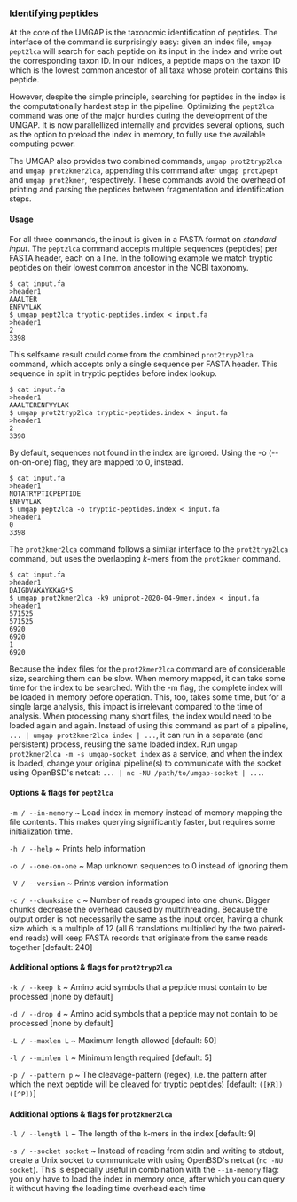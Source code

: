 ### Identifying peptides

At the core of the UMGAP is the taxonomic identification of peptides.
The interface of the command is surprisingly easy: given an index file,
`umgap pept2lca` will search for each peptide on its input in the index
and write out the corresponding taxon ID. In our indices, a peptide maps
on the taxon ID which is the lowest common ancestor of all taxa whose
protein contains this peptide.

However, despite the simple principle, searching for peptides in the
index is the computationally hardest step in the pipeline. Optimizing
the `pept2lca` command was one of the major hurdles during the
development of the UMGAP. It is now parallellized internally and
provides several options, such as the option to preload the index in
memory, to fully use the available computing power.

The UMGAP also provides two combined commands, `umgap prot2tryp2lca` and
`umgap prot2kmer2lca`, appending this command after `umgap prot2pept`
and `umgap prot2kmer`, respectively. These commands avoid the overhead
of printing and parsing the peptides between fragmentation and
identification steps.

#### Usage

For all three commands, the input is given in a FASTA format on
*standard input*. The `pept2lca` command accepts multiple sequences
(peptides) per FASTA header, each on a line. In the following example
we match tryptic peptides on their lowest common ancestor in the NCBI
taxonomy.

```shell
$ cat input.fa
>header1
AAALTER
ENFVYLAK
$ umgap pept2lca tryptic-peptides.index < input.fa
>header1
2
3398
```

This selfsame result could come from the combined `prot2tryp2lca`
command, which accepts only a single sequence per FASTA header. This
sequence in split in tryptic peptides before index lookup.

```shell
$ cat input.fa
>header1
AAALTERENFVYLAK
$ umgap prot2tryp2lca tryptic-peptides.index < input.fa
>header1
2
3398
```

By default, sequences not found in the index are ignored. Using the -o
(--on-on-one) flag, they are mapped to 0, instead.

```shell
$ cat input.fa
>header1
NOTATRYPTICPEPTIDE
ENFVYLAK
$ umgap pept2lca -o tryptic-peptides.index < input.fa
>header1
0
3398
```

The `prot2kmer2lca` command follows a similar interface to the
`prot2tryp2lca` command, but uses the overlapping *k*-mers from the
`prot2kmer` command.

```shell
$ cat input.fa
>header1
DAIGDVAKAYKKAG*S
$ umgap prot2kmer2lca -k9 uniprot-2020-04-9mer.index < input.fa
>header1
571525
571525
6920
6920
1
6920
```

Because the index files for the `prot2kmer2lca` command are of
considerable size, searching them can be slow. When memory mapped, it
can take some time for the index to be searched. With the -m flag,
the complete index will be loaded in memory before operation. This,
too, takes some time, but for a single large analysis, this impact is
irrelevant compared to the time of analysis. When processing many short
files, the index would need to be loaded again and again. Instead of
using this command as part of a pipeline, `... | umgap prot2kmer2lca
index | ...`, it can run in a separate (and persistent) process, reusing
the same loaded index. Run `umgap prot2kmer2lca -m -s umgap-socket
index` as a service, and when the index is loaded, change your original
pipeline(s) to communicate with the socket using OpenBSD's netcat: `...
| nc -NU /path/to/umgap-socket | ...`.

#### Options & flags for `pept2lca`

`-m / --in-memory`
  ~ Load index in memory instead of memory mapping the file contents.
    This makes querying significantly faster, but requires some
    initialization time.

`-h / --help`
  ~ Prints help information

`-o / --one-on-one`
  ~ Map unknown sequences to 0 instead of ignoring them

`-V / --version`
  ~ Prints version information

`-c / --chunksize c`
  ~ Number of reads grouped into one chunk. Bigger chunks decrease the
    overhead caused by multithreading. Because the output order is
    not necessarily the same as the input order, having a chunk size
    which is a multiple of 12 (all 6 translations multiplied by the two
    paired-end reads) will keep FASTA records that originate from the
    same reads together [default: 240]


#### Additional options & flags for `prot2tryp2lca`

`-k / --keep k`
  ~ Amino acid symbols that a peptide must contain to be processed [none
    by default]

`-d / --drop d`
  ~ Amino acid symbols that a peptide may not contain to be processed
    [none by default]

`-L / --maxlen L`
  ~ Maximum length allowed [default: 50]

`-l / --minlen l`
  ~ Minimum length required [default: 5]

`-p / --pattern p`
  ~ The cleavage-pattern (regex), i.e. the pattern after which the
    next peptide will be cleaved for tryptic peptides) [default:
    `([KR])([^P])`]


#### Additional options & flags for `prot2kmer2lca`

`-l / --length l`
  ~ The length of the k-mers in the index [default: 9]

`-s / --socket socket`
  ~ Instead of reading from stdin and writing to stdout, create a Unix
    socket to communicate with using OpenBSD's netcat (`nc -NU socket`).
    This is especially useful in combination with the `--in-memory`
    flag: you only have to load the index in memory once, after which
    you can query it without having the loading time overhead each time
